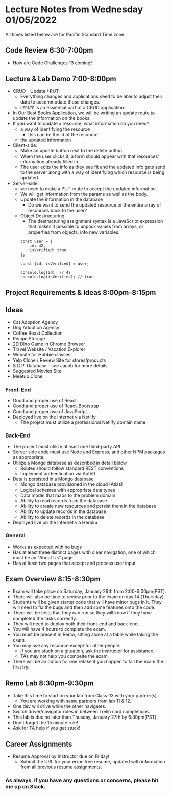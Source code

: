 # Lecture Notes from Wednesday 01/05/2022
All times listed below are for Pacific Standard Time zone.

## Code Review 6:30-7:00pm
- How are Code Challenges 13 coming?

## Lecture & Lab Demo 7:00-8:00pm
- CRUD - Update / PUT
  - Everything changes and applications need to be able to adjust their data to accommodate those changes.
  - `UPDATE` is an essiential part of a CRUD application.
- In Our Best Books Application, we will be writing an update route to update the information on the books.
- If you want to update a resource, what information do you need?
  - a way of identifying the resource 
    - this can be the id of the resource
  - the updated information
- Client-side:
  - Make an update button next to the delete button
  - When the user clicks it, a form should appear with that resources' information already filled in.
  - The user edits the info as they see fit and the updated info gets send to the server along with a way of identifying which resource is being updated.
- Server-side:
  - we need to make a PUT route to accept the updated information.
  - We will get information from the params as well as the body.
  - Update the information in the database 
    - Do we want to send the updated resource or the entire array of resources back to the user?
  - Object Destructuring 
    - The destructuring assignment syntax is a JavaScript expression that makes it possible to unpack values from arrays, or properties from objects, into new variables.
    ```
    const user = {
        id: 42,
        isVerified: true
    };

    const {id, isVerified} = user;

    console.log(id); // 42
    console.log(isVerified); // true

    ```

## Project Requirements & Ideas 8:00pm-8:15pm

## Ideas
- Cat Adoption Agency
- Dog Adoption Agency
- Coffee Roast Collection
- Recipe Storage
- 2D Dino Game in Chrome Browser
- Travel Website / Vacation Explorer
- Website for Hobbie classes
- Yelp Clone / Review Site for stores/products
- S.C.P. Database - see Jacob for more details
- Suggested Movies Site
- Meetup Clone

### Front-End
- Good and proper use of React
- Good and proper use of React-Bootstrap
- Good and proper use of JavaScript 
- Deployed live on the Internet via Netlify
  - The project must utilize a professional Netlify domain name

### Back-End
- The project must utilize at least one third-party API
- Server side code must use Node and Express, and other NPM packages as appropriate.
- Utilize a Mongo database as described in detail below
  - Routes should follow standard REST conventions
  - Implement authentication via Auth0
- Data is persisted in a Mongo database
  - Mongo database provisioned in the cloud (Atlas)
  - Logical schemas with appropriate data types
  - Data model that maps to the problem domain
  - Ability to read records from the database
  - Ability to create new resources and persist them in the database
  - Ability to update records in the database
  - Ability to delete records in the database
- Deployed live on the Internet via Heroku

### General
  - Works as expected with no bugs
  - Has at least three distinct pages with clear navigation, one of which must be an "About Us" page
  - Has at least two pages that accept and process user input

## Exam Overview 8:15-8:30pm
- Exam will take place on Saturday, January 29th from 2:00-6:00pm(PST).
- There will also be time to review prior to the exam on day 14 (Thursday).
- Students will be given starter code that will have minor bugs in it. They will need to fix the bugs and then add some features onto the code. 
- There will be tests that they can run so they will know if they have completed the tasks correctly. 
- They will need to deploy both their front-end and back-end.
- You will have 4 hours to complete the exam.
- You must be present in Remo, sitting alone at a table while taking the exam.
- You may use any resource except for other people. 
  - If you are stuck on a gituation, ask the instructor for assistance.
  - TAs may not help you compelte the exam.
- There will be an option for one retake if you happen to fail the exam the first try. 

## Remo Lab 8:30pm-9:30pm
- Take this time to start on your lab from Class-13 with your partner(s).
  - You are working with same partners from lab 11 & 12.
- One dev will drive while the other navigates. 
- Switch driver/navigator roles in between Trello card completions. 
- This lab is due no later than Thusday, January 27th by 6:30pm(PST).
- Don't forget the 15 minute rule!
- Ask for TA help if you get stuck!

## Career Assignments
- Resume Approval by Instructor due on Friday!
  - Submit the URL for your error-free resume, updated with information from all previous resume assignments.

### As always, if you have any questions or concerns, please hit me up on Slack.
